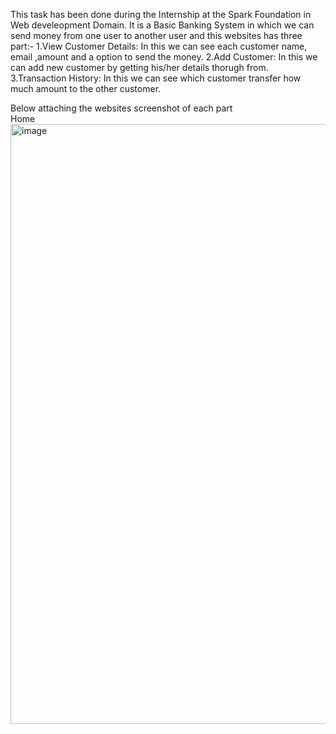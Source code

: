 This task has been done during the Internship at the Spark Foundation in Web develeopment Domain.
It is a Basic Banking System in which we can send money from one user to another user and this websites has  three part:-
1.View Customer Details: In this we can see each customer name, email ,amount and a option to send the money.
2.Add Customer: In this we can add new customer by getting his/her details thorugh from.
3.Transaction History: In this we can see which customer transfer how much amount to the other customer.

Below attaching the websites screenshot of each part  
Home
<img width="960" alt="image" src="https://user-images.githubusercontent.com/76999410/191096481-b79e6908-cb2f-457f-b444-b16e097f0777.png">
